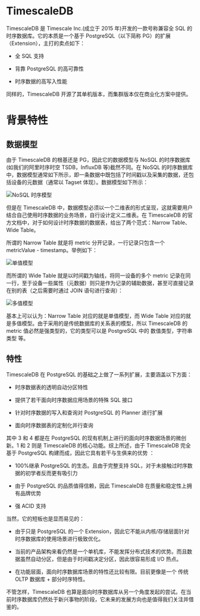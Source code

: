 # TimescaleDB

TimescaleDB 是 Timescale Inc.(成立于 2015 年)开发的一款号称兼容全 SQL 的时序数据库。它的本质是一个基于 PostgreSQL（以下简称 PG）的扩展（Extension），主打的卖点如下：

- 全 SQL 支持

- 背靠 PostgreSQL 的高可靠性

- 时序数据的高写入性能

同样的，TimescaleDB 开源了其单机版本，而集群版本仅在商业化方案中提供。

# 背景特性

## 数据模型

由于 TimescaleDB 的根基还是 PG，因此它的数据模型与 NoSQL 的时序数据库(如我们的阿里时序时空 TSDB，InfluxDB 等)截然不同。在 NoSQL 的时序数据库中，数据模型通常如下所示，即一条数据中既包括了时间戳以及采集的数据，还包括设备的元数据（通常以 Tagset 体现）。数据模型如下所示：

![NoSQL 时序模型](https://s2.ax1x.com/2019/11/24/MLj0yT.png)

但是在 TimescaleDB 中，数据模型必须以一个二维表的形式呈现，这就需要用户结合自己使用时序数据的业务场景，自行设计定义二维表。在 TimescaleDB 的官方文档中，对于如何设计时序数据的数据表，给出了两个范式：Narrow Table、Wide Table。

所谓的 Narrow Table 就是将 metric 分开记录，一行记录只包含一个 metricValue - timestamp。举例如下：

![单值模型](https://s2.ax1x.com/2019/11/24/MLjsw4.png)

而所谓的 Wide Table 就是以时间戳为轴线，将同一设备的多个 metric 记录在同一行，至于设备一些属性（元数据）则只是作为记录的辅助数据，甚至可直接记录在别的表（之后需要时通过 JOIN 语句进行查询）：

![多值模型](https://s2.ax1x.com/2019/11/24/MLvPts.png)

基本上可以认为：Narrow Table 对应的就是单值模型，而 Wide Table 对应的就是多值模型。由于采用的是传统数据库的关系表的模型，所以 TimescaleDB 的 metric 值必然是强类型的，它的类型可以是 PostgreSQL 中的 数值类型，字符串类型 等。

## 特性

TimescaleDB 在 PostgreSQL 的基础之上做了一系列扩展，主要涵盖以下方面：

- 时序数据表的透明自动分区特性

- 提供了若干面向时序数据应用场景的特殊 SQL 接口

- 针对时序数据的写入和查询对 PostgreSQL 的 Planner 进行扩展

- 面向时序数据表的定制化并行查询

其中 3 和 4 都是在 PostgreSQL 的现有机制上进行的面向时序数据场景的微创新。1 和 2 则是 TimescaleDB 的核心功能。综上所述，由于 TimescaleDB 完全基于 PostgreSQL 构建而成，因此它具有若干与生俱来的优势 ：

- 100%继承 PostgreSQL 的生态。且由于完整支持 SQL，对于未接触过时序数据的初学者反而更有吸引力

- 由于 PostgreSQL 的品质值得信赖，因此 TimescaleDB 在质量和稳定性上拥有品牌优势

- 强 ACID 支持

当然，它的短板也是显而易见的：

- 由于只是 PostgreSQL 的一个 Extension，因此它不能从内核/存储层面针对时序数据库的使用场景进行极致优化。

- 当前的产品架构来看仍然是一个单机库，不能发挥分布式技术的优势。而且数据虽然自动分区，但是由于时间戳决定分区，因此很容易形成 I/O 热点。

- 在功能层面，面向时序数据库场景的特性还比较有限。目前更像是一个 传统 OLTP 数据库 + 部分时序特性。

不管怎样，TimescaleDB 也算是面向时序数据库从另一个角度发起的尝试。在当前时序数据库仍然处于新兴事物的阶段，它未来的发展方向也是值得我们关注并借鉴的。
